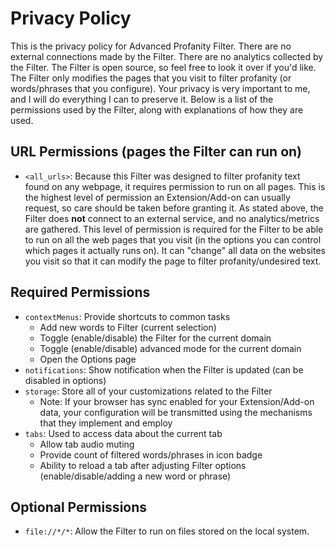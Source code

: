 # Privacy Policy

This is the privacy policy for Advanced Profanity Filter. There are no external connections made by the Filter. There are no analytics collected by the Filter. The Filter is open source, so feel free to look it over if you'd like. The Filter only modifies the pages that you visit to filter profanity (or words/phrases that you configure). Your privacy is very important to me, and I will do everything I can to preserve it. Below is a list of the permissions used by the Filter, along with explanations of how they are used.

## URL Permissions (pages the Filter can run on)
- `<all_urls>`: Because this Filter was designed to filter profanity text found on any webpage, it requires permission to run on all pages. This is the highest level of permission an Extension/Add-on can usually request, so care should be taken before granting it. As stated above, the Filter does **not** connect to an external service, and no analytics/metrics are gathered. This level of permission is required for the Filter to be able to run on all the web pages that you visit (in the options you can control which pages it actually runs on). It can "change" all data on the websites you visit so that it can modify the page to filter profanity/undesired text.

## Required Permissions
- `contextMenus`: Provide shortcuts to common tasks
  - Add new words to Filter (current selection)
  - Toggle (enable/disable) the Filter for the current domain
  - Toggle (enable/disable) advanced mode for the current domain
  - Open the Options page
- `notifications`: Show notification when the Filter is updated (can be disabled in options)
- `storage`: Store all of your customizations related to the Filter
  - Note: If your browser has sync enabled for your Extension/Add-on data, your configuration will be transmitted using the mechanisms that they implement and employ
- `tabs`: Used to access data about the current tab
  - Allow tab audio muting
  - Provide count of filtered words/phrases in icon badge
  - Ability to reload a tab after adjusting Filter options (enable/disable/adding a new word or phrase)

## Optional Permissions
- `file://*/*`: Allow the Filter to run on files stored on the local system.

